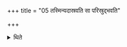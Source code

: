 +++
title = "05 तस्मिन्यदास्रवति सा परिस्रुद्भवति"

+++

<details><summary>थिते</summary>

5. What flows on that (leather) is the Parisrut. 
</details>
